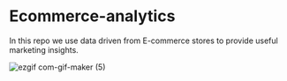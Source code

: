 # Ecommerce-analytics
In this repo we use data driven from E-commerce stores to provide useful marketing insights.

![ezgif com-gif-maker (5)](https://user-images.githubusercontent.com/59216368/179423721-e7f717fc-0398-4c95-94c9-1d405175a4cc.gif)
